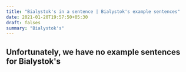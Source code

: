 ```yaml
---
title: "Bialystok's in a sentence | Bialystok's example sentences"
date: 2021-01-20T19:57:50+05:30
draft: falses
summary: "Bialystok's"
---
```

## Unfortunately, we have no example sentences for Bialystok's                 
